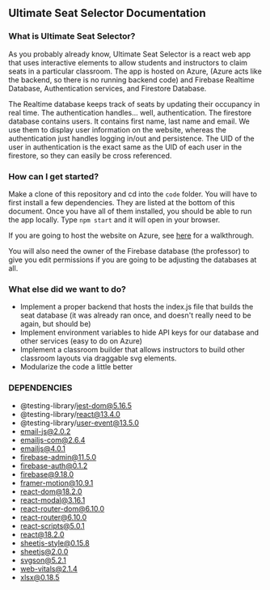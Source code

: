 ## Ultimate Seat Selector Documentation

### What is Ultimate Seat Selector?

As you probably already know, Ultimate Seat Selector is a react web app that uses interactive elements to allow students and instructors to claim seats in a particular classroom. The app is hosted on Azure, (Azure acts like the backend, so there is no running backend code) and Firebase Realtime Database, Authentication services, and Firestore Database.

The Realtime database keeps track of seats by updating their occupancy in real time. The authentication handles... well, authentication. The firestore database contains users. It contains first name, last name and email. We use them to display user information on the website, whereas the authentication just handles logging in/out and persistence. The UID of the user in authentication is the exact same as the UID of each user in the firestore, so they can easily be cross referenced.

### How can I get started?

Make a clone of this repository and cd into the `code` folder. You will have to first install a few
dependencies. They are listed at the bottom of this document. Once you have all of them installed,
you should be able to run the app locally. Type `npm start` and it will open in your browser.

If you are going to host the website on Azure, see [here](https://github.com/UltimateSeatSelectorInc/UltimateSeatSelector/blob/f994936e787dfff1ce2da13db116f45eab328a81/DOCS/HOSTING.md) for a walkthrough.

You will also need the owner of the Firebase database (the professor) to give you edit permissions if you are going to be adjusting the databases at all.

### What else did we want to do?

- Implement a proper backend that hosts the index.js file that builds the seat database (it was
  already ran once, and doesn't really need to be again, but should be)
- Implement environment variables to hide API keys for our database and other services (easy to do on Azure)
- Implement a classroom builder that allows instructors to build other classroom layouts via 
  draggable svg elements.
- Modularize the code a little better

### DEPENDENCIES 
- @testing-library/jest-dom@5.16.5
- @testing-library/react@13.4.0
- @testing-library/user-event@13.5.0
- email-js@2.0.2
- emailjs-com@2.6.4
- emailjs@4.0.1
- firebase-admin@11.5.0
- firebase-auth@0.1.2
- firebase@9.18.0
- framer-motion@10.9.1
- react-dom@18.2.0
- react-modal@3.16.1
- react-router-dom@6.10.0
- react-router@6.10.0
- react-scripts@5.0.1
- react@18.2.0
- sheetjs-style@0.15.8
- sheetjs@2.0.0
- svgson@5.2.1
- web-vitals@2.1.4
- xlsx@0.18.5
